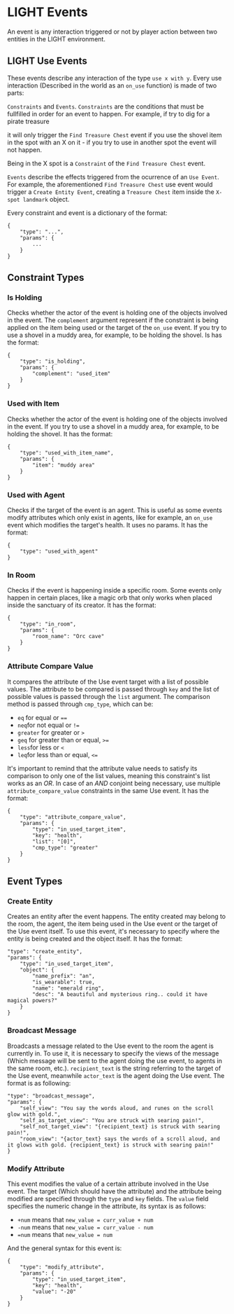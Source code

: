 
# LIGHT Events

  

An event is any interaction triggered or not by player action between two entities in the LIGHT environment.

  

## LIGHT Use Events

  

These events describe any interaction of the type `use x with y`. Every use interaction (Described in the world as an `on_use` function) is made of two parts:

`Constraints` and `Events`. `Constraints` are the conditions that must be fullfilled in order for an event to happen. For example, if try to dig for a pirate treasure

it will only trigger the `Find Treasure Chest` event if you use the shovel item in the spot with an X on it - if you try to use in another spot the event will not happen.

Being in the X spot is a `Constraint` of the `Find Treasure Chest` event.

`Events` describe the effects triggered from the ocurrence of an `Use Event`. For example, the aforementioned `Find Treasure Chest` use event would trigger a `Create Entity Event`, creating a `Treasure Chest` item inside the `X-spot landmark` object.

Every constraint and event is a dictionary of the format:
```
{
	"type": "...",
	"params": {
		...
	}
}
```

## Constraint Types

### Is Holding

Checks whether the actor of the event is holding one of the objects involved in the event. The `complement` argument represent if the constraint is being applied on the item being used or the target of the `on_use` event. If you try to use a shovel in a muddy area, for example, to be holding the shovel. Is has the format:
```
{
	"type": "is_holding",
	"params": {
		"complement": "used_item"
	}
}
```

### Used with Item

Checks whether the actor of the event is holding one of the objects involved in the event. If you try to use a shovel in a muddy area, for example, to be holding the shovel.  It has the format:
```
{
	"type": "used_with_item_name",
    "params": {
        "item": "muddy area"
    }
}
```
### Used with Agent

Checks if the target of the event is an agent. This is useful as some events modify attributes which only exist in agents, like for example, an `on_use` event which modifies the target's health. It uses no params. It has the format:
```
{
	"type": "used_with_agent"
}
```
### In Room

Checks if the event is happening inside a specific room. Some events only happen in certain places, like a magic orb that only works when placed inside the sanctuary of its creator. It has the format:
```
{
	"type": "in_room",
	"params": {
		"room_name": "Orc cave"
	}
}
```
### Attribute Compare Value

It compares the attribute of the Use event target with a list of possible values. The attribute to be compared is passed through `key` and the list of possible values is passed through the `list`  argument. The comparison method is passed through `cmp_type`, which can be:

- `eq` for equal or `==`
- `neq`for not equal or `!=`
- `greater` for greater or `>`
- `geq` for greater than or equal, `>=`
- `less`for less or `<`
- `leq`for less than or equal, `<=`

It's important to remind that the attribute value needs to satisfy its comparison to only one of the list values, meaning this constraint's list works as an _OR_. In case of an _AND_ conjoint being necessary, use multiple `attribute_compare_value` constraints in the same Use event. It has the format:
```
{
	"type": "attribute_compare_value",
	"params": {
		"type": "in_used_target_item",
		"key": "health",
		"list": "[0]",
		"cmp_type": "greater"
	}
}
```

## Event Types

### Create Entity

Creates an entity after the event happens. The entity created may belong to the room, the agent, the item being used in the Use event or the target of the Use event itself. To use this event, it's necessary to specify where the entity is being created and the object itself. It has the format:
```
"type": "create_entity",
"params": {
	"type": "in_used_target_item",
	"object": {
		"name_prefix": "an",
		"is_wearable": true,
		"name": "emerald ring",
		"desc": "A beautiful and mysterious ring.. could it have magical powers?"
	}
}
```

### Broadcast Message

Broadcasts a message related to the Use event to the room the agent is currently in. To use it, it is necessary to specify the views of the message (Which message will be sent to the agent doing the use event, to agents in the same room, etc.). `recipient_text` is the string referring to the target of the Use event, meanwhile `actor_text` is the agent doing the Use event. The format is as following:
```
"type": "broadcast_message",
"params": {
	"self_view": "You say the words aloud, and runes on the scroll glow with gold.",
	"self_as_target_view": "You are struck with searing pain!",
	"self_not_target_view": "{recipient_text} is struck with searing pain!",
	"room_view": "{actor_text} says the words of a scroll aloud, and it glows with gold. {recipient_text} is struck with searing pain!"
}
```
### Modify Attribute

This event modifies the value of a certain attribute involved in the Use event. The target (Which should have the attribute) and the attribute being modified are specified through the `type` and `key` fields. The `value` field specifies the numeric change in the attribute, its syntax is as follows:

- `+num` means that `new_value = curr_value + num`
- `-num` means that `new_value = curr_value - num`
- `=num` means that `new_value = num`

And the general syntax for this event is:
```
{
	"type": "modify_attribute",
	"params": {
		"type": "in_used_target_item",
		"key": "health",
		"value": "-20"
	}
}
```